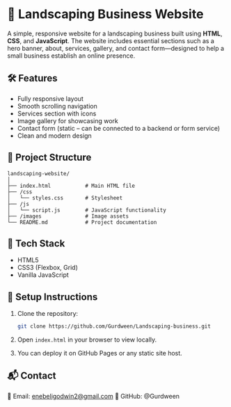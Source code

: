 # 🌿 Landscaping Business Website
A simple, responsive website for a landscaping business built using **HTML**, **CSS**, and **JavaScript**. The website includes essential sections such as a hero banner, about, services, gallery, and contact form—designed to help a small business establish an online presence.

## 🛠 Features
* Fully responsive layout
* Smooth scrolling navigation
* Services section with icons
* Image gallery for showcasing work
* Contact form (static – can be connected to a backend or form service)
* Clean and modern design

## 📁 Project Structure

```
landscaping-website/
│
├── index.html           # Main HTML file
├── /css
│   └── styles.css       # Stylesheet
├── /js
│   └── script.js        # JavaScript functionality
├── /images              # Image assets
└── README.md            # Project documentation
```

## 🧰 Tech Stack
* HTML5
* CSS3 (Flexbox, Grid)
* Vanilla JavaScript

## 🔧 Setup Instructions
1. Clone the repository:

   ```bash
   git clone https://github.com/Gurdween/Landscaping-business.git
   ```
2. Open `index.html` in your browser to view locally.
3. You can deploy it on GitHub Pages or any static site host.

## 📬 Contact
📧 Email: enebeligodwin2@gmail.com
🐙 GitHub: @Gurdween
